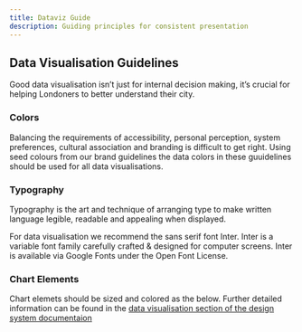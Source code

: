 ```yaml
---
title: Dataviz Guide
description: Guiding principles for consistent presentation
---
```


<script>
    import {theme} from '@ldn-viz/ui'
    import DataTokenTable from '$lib/components/tables/colorTokenTables/DataTokenTable.svelte'
    import ChartAnatomy from '$lib/components/charts/chartAnatomy/ChartAnatomy.svelte'
    import tokens from '@ldn-viz/themes/docs/tokens/color.json';

    import SwatchGrid from '$lib/components/swatch/SwatchGrid.svelte'

    let chartTokenData = $derived(
		Object.values(tokens.theme[theme.currentMode ? theme.currentMode : 'light'].color.chart)
	);

    let dataTokenData = $derived(
		Object.values(tokens.theme[theme.currentMode ? theme.currentMode : 'light'].color.data)
	);

    let textTokenData = $derived(
		Object.values(tokens.theme[theme.currentMode ? theme.currentMode : 'light'].color.text)
	);
</script>

## Data Visualisation Guidelines

Good data visualisation isn’t just for internal decision making, it’s crucial for helping Londoners to better understand their city.

### Colors

Balancing the requirements of accessibility, personal perception, system preferences, cultural association and branding is difficult to get right. Using seed colours from our brand guidelines the data colors in these guuidelines should be used for all data visualisations.

<div class="not-prose">
<SwatchGrid tokenData={chartTokenData} />
<SwatchGrid tokenData={dataTokenData} />
</div>

<!-- <DataTokenTable title="Data color tokens" /> -->

### Typography

Typography is the art and technique of arranging type to make written language legible, readable and appealing when displayed.

For data visualisation we recommend the sans serif font Inter. Inter is a variable font family carefully crafted & designed for computer screens. Inter is available via Google Fonts under the Open Font License.

<div class="not-prose">
<SwatchGrid tokenData={textTokenData} title='Colors'/>
</div>

### Chart Elements

Chart elemets should be sized and colored as the below. Further detailed information can be found in the [data visualisation section of the design system documentaion](/design-system/data-visualisation)

<div class="not-prose">
    <!-- <SwatchGrid tokenData={chartTokenData} /> -->
    <div class="w-screen max-w-[1548px]">
        <ChartAnatomy />
    </div>
</div>
